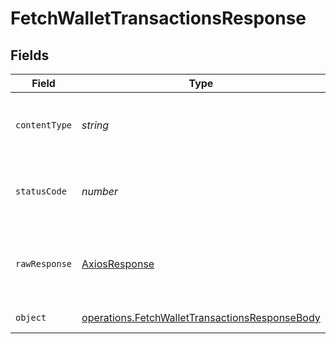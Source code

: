 # FetchWalletTransactionsResponse


## Fields

| Field                                                                                                                   | Type                                                                                                                    | Required                                                                                                                | Description                                                                                                             |
| ----------------------------------------------------------------------------------------------------------------------- | ----------------------------------------------------------------------------------------------------------------------- | ----------------------------------------------------------------------------------------------------------------------- | ----------------------------------------------------------------------------------------------------------------------- |
| `contentType`                                                                                                           | *string*                                                                                                                | :heavy_check_mark:                                                                                                      | HTTP response content type for this operation                                                                           |
| `statusCode`                                                                                                            | *number*                                                                                                                | :heavy_check_mark:                                                                                                      | HTTP response status code for this operation                                                                            |
| `rawResponse`                                                                                                           | [AxiosResponse](https://axios-http.com/docs/res_schema)                                                                 | :heavy_check_mark:                                                                                                      | Raw HTTP response; suitable for custom response parsing                                                                 |
| `object`                                                                                                                | [operations.FetchWalletTransactionsResponseBody](../../../sdk/models/operations/fetchwallettransactionsresponsebody.md) | :heavy_minus_sign:                                                                                                      | Successful response                                                                                                     |
